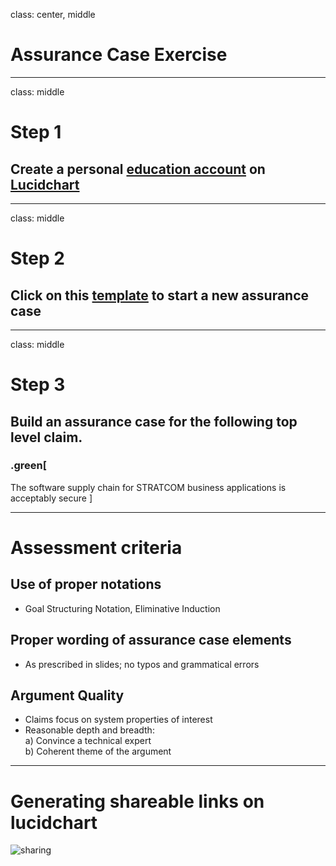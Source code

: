 class: center, middle
# Assurance Case Exercise

---
class: middle
# Step 1
## Create a personal [education account](https://www.lucidchart.com/users/education/registerLevel?tP=1&t4=A&t10=A) on [Lucidchart](https://www.lucidchart.com/)

---
class: middle
# Step 2
## Click on this [template](https://www.lucidchart.com/invitations/accept/e8d3aac4-e62b-4fa0-9fd1-c2cf6a6d318d) to start a new assurance case

---
class: middle
# Step 3
## Build an assurance case for the following top level claim.

### .green[
The software supply chain for STRATCOM business applications is acceptably secure
]

---
# Assessment criteria

## Use of proper notations
- Goal Structuring Notation, Eliminative Induction

## Proper wording of assurance case elements
- As prescribed in slides; no typos and grammatical errors

## Argument Quality
- Claims focus on system properties of interest
- Reasonable depth and breadth:     
	a) Convince a technical expert  
	b) Coherent theme of the argument

---
# Generating shareable links on lucidchart

![sharing](images/sharing.png)
